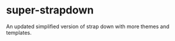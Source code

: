 super-strapdown
===============

An updated simplified version of strap down with more themes and templates.
